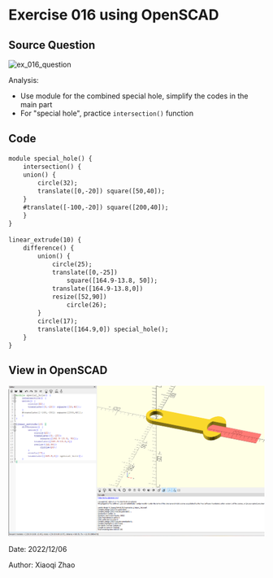 # Exercise 016 using OpenSCAD

## Source Question

![ex_016_question](./ex_016_question.png)

Analysis:

- Use module for the combined special hole, simplify the codes in the main part
- For "special hole", practice `intersection()` function

## Code

```openscad
module special_hole() {
    intersection() {
    union() {
        circle(32);
        translate([0,-20]) square([50,40]);
    }
    #translate([-100,-20]) square([200,40]);
    }
}

linear_extrude(10) {
    difference() {
        union() {
            circle(25);
            translate([0,-25])
                square([164.9-13.8, 50]);
            translate([164.9-13.8,0])
            resize([52,90])
                circle(26);
        }
        circle(17);
        translate([164.9,0]) special_hole();
    }
}
```

## View in OpenSCAD

![ex_016](./ex_016.png)

Date: 2022/12/06

Author: Xiaoqi Zhao